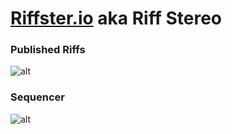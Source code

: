 # [Riffster.io](http://www.riffster.io/) aka Riff Stereo 


### Published Riffs
![alt](https://github.com/mimlowe/mimlowe.github.io/blob/master/img/riffster_1.png)

### Sequencer
![alt](https://github.com/mimlowe/mimlowe.github.io/blob/master/img/riffster_2.png)

